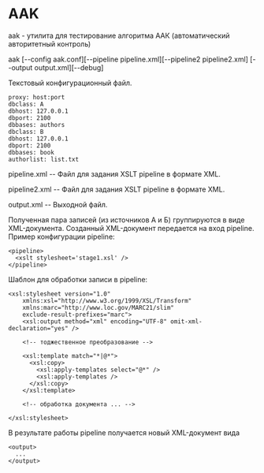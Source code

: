AAK
==========

aak - утилита для тестирование алгоритма ААК (автоматический авторитетный контроль)

aak [--config aak.conf][--pipeline pipeline.xml][--pipeline2 pipeline2.xml]
[--output output.xml][--debug]

Текстовый конфигурационный файл.

    proxy: host:port
    dbclass: A
    dbhost: 127.0.0.1
    dbport: 2100
    dbbases: authors
    dbclass: B 
    dbhost: 127.0.0.1
    dbport: 2100
    dbbases: book
    authorlist: list.txt

pipeline.xml -- Файл для задания XSLT pipeline в формате XML.

pipeline2.xml -- Файл для задания XSLT pipeline в формате XML.

output.xml -- Выходной файл.


Полученная пара записей (из источников А и Б) группируются в виде XML-документа. Созданный
XML-документ передается на вход pipeline. Пример конфигурации pipeline:

    <pipeline>
      <xslt stylesheet='stage1.xsl' />
    </pipeline>

Шаблон для обработки записи в pipeline:

    <xsl:stylesheet version="1.0"
        xmlns:xsl="http://www.w3.org/1999/XSL/Transform"
        xmlns:marc="http://www.loc.gov/MARC21/slim"
        exclude-result-prefixes="marc">
        <xsl:output method="xml" encoding="UTF-8" omit-xml-declaration="yes" />

        <!-- тоджественное преобразование -->

        <xsl:template match="*|@*">
          <xsl:copy>
            <xsl:apply-templates select="@*" />
            <xsl:apply-templates />
          </xsl:copy>
        </xsl:template>

        <!-- обработка документа ... -->

    </xsl:stylesheet>

В результате работы pipeline получается новый XML-документ вида

    <output>
      ...
    </output>
